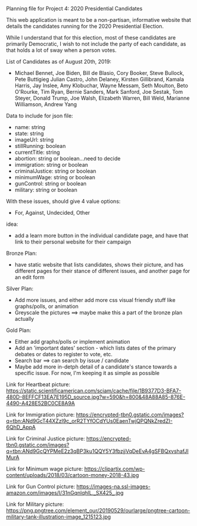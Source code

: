 Planning file for Project 4: 2020 Presidential Candidates

This web application is meant to be a non-partisan, informative website that details the candidates running for the 2020 Presidential Election.

While I understand that for this election, most of these candidates are primarily Democratic, I wish to not include the party of each candidate, as that holds a lot of sway when a person votes.

List of Candidates as of August 20th, 2019:
- Michael Bennet, Joe Biden, Bill de Blasio, Cory Booker, Steve Bullock, Pete Buttigieg Julian Castro, John Delaney, Kirsten Gillibrand, Kamala Harris, Jay Inslee, Amy Klobuchar, Wayne Messam, Seth Moulton, Beto O'Rourke, Tim Ryan, Bernie Sanders, Mark Sanford, Joe Sestak, Tom Steyer, Donald Trump, Joe Walsh, Elizabeth Warren, Bill Weld, Marianne Williamson, Andrew Yang

Data to include for json file:
- name: string
- state: string
- imageUrl: string
- stillRunning: boolean
- currentTitle: string
- abortion: string or boolean...need to decide
- immigration: string or boolean
- criminalJustice: string or boolean
- minimumWage: string or boolean
- gunControl: string or boolean
- military: string or boolean

With these issues, should give 4 value options:
- For, Against, Undecided, Other


idea:
- add a learn more button in the individual candidate page, and have that link to their personal website for their campaign 


Bronze Plan:
- have static website that lists candidates, shows their picture, and has different pages for their stance of different issues, and another page for an edit form

Silver Plan:
- Add more issues, and either add more css visual friendly stuff like graphs/polls, or animation
- Greyscale the pictures ==> maybe make this a part of the bronze plan actually 

Gold Plan:
- Either add graphs/polls or implement animation
- Add an 'important dates' section - which lists dates of the primary debates or dates to register to vote, etc.
- Search bar ==> can search by issue / candidate
- Maybe add more in-detph detail of a candidate's stance towards a specific issue. For now, I'm keeping it as simple as possible


Link for Heartbeat picture: 
https://static.scientificamerican.com/sciam/cache/file/1B9377D3-BFA7-480D-8EFFCF13EA7E195D_source.jpg?w=590&h=800&48A88A85-876E-4490-A428E52BC0CE8A9A 

Link for Immigration picture:
https://encrypted-tbn0.gstatic.com/images?q=tbn:ANd9GcT44XZzI9c_orR2TYfOCdYUs0EaenTwjQPQNkZredZI-6QhD_AppA

Link for Criminal Justice picture:
https://encrypted-tbn0.gstatic.com/images?q=tbn:ANd9GcQYPMeE2z3qBP3ku1QQY5Y3fbzjjVqDeEvA4gSFBQxvshafJIMurA

Link for Minimum wage picture:
https://clipartix.com/wp-content/uploads/2018/03/cartoon-money-2018-43.jpg

Link for Gun Control picture: 
https://images-na.ssl-images-amazon.com/images/I/31nGqnlqhlL._SX425_.jpg

Link for Military picture:
https://png.pngtree.com/element_our/20190529/ourlarge/pngtree-cartoon-military-tank-illustration-image_1215123.jpg